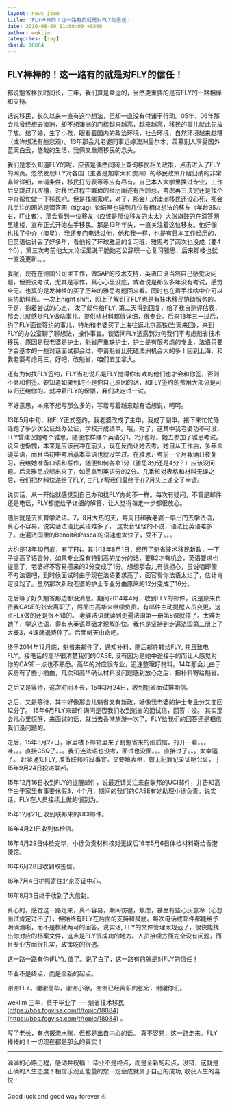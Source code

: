 ```yaml
---
layout: news_item
title: 'FLY棒棒的！这一路有的就是对FLY的信任！'
date: 2016-08-09 11:00:00 +0800
author: weklim
categories: [say]
bbsid: 18084
---
```


## FLY棒棒的！这一路有的就是对FLY的信任！

都说魁省移民时间长，三年，我们算是幸运的，当然更重要的是有FLY的一路相伴和支持。

话说移民，长久以来一直有这个想法，但却一直没有付诸于行动。05年，06年那会儿曾经想去澳洲，却不想澳洲的门槛越来越高，越来越高，移民的事儿就此先放了放。结了婚，生了小孩，眼看着国内的政治环境，社会环境，自然环境越来越糟（或许想法有些悲观）。13年那会儿老婆同事远嫁澳洲墨尔本，羡慕别人享受国外蓝天白云，悠哉的生活，我俩又重燃移民的念头。

我们是怎么知道FLY的呢，应该是偶然间网上查询移民相关政策，点击进入了FLY的网页。忽然发现FLY对各国（主要是加拿大和澳洲）的移民政策介绍归纳的非常非常详细，申请条件，移民打分表等等应有尽有。自己本人大学里换过专业，工作后又跳过几次槽，对移民过程中繁琐的经历阐述有所顾忌，考虑再三决定还是找个中介帮忙做一下移民吧。但是找哪家呢，对了，那会儿对澳洲移民还没心死，那会儿关注的网站是滴答网（tigtag), 论坛里也碰到几位有相似想法的移友（年龄35左右，IT业者）。那会看到一位移友（应该是那位移友的太太）大张旗鼓的在滴答网里建楼，宣布正式开始左手移民。那是13年年头，一直关注着这位移友。他好像也找了中介（澳星），我还专门电话过他，他和我一样，也是有日本工作经历的，但英语估计丢了好多年，看他报了环球雅思的复习班，雅思考了两次也没成（要4个6），第三次考前他太太论坛里说干脆她老公辞职一心复习雅思，后来那楼也就一直没更新。。。

我呢，现在在德国公司里工作，做SAP的技术支持，英语口语当然自己感觉没问题，但要说考试，尤其是写作，真心心里没底，或者说是那么多年没有考试，感觉全无。也真的是发神经的买了历年的雅思考题回来看。同时也在着手找啥中介可以来协助移民。一次上night shift，网上了解到了FLY也是有技术移民协助服务的。于是，抱着尝试的心态， 发了邮件给FLY, 第二天得到回复，给了我自测评估表，那会儿就感觉FLY做啥事儿，提供啥材料都很详细，很专业。后来13年五一过后，约了FLY面谈签约的事儿，特地和老婆买了上海往返北京高铁(当天来回)，来到FLY的办公室聊了聊想法，操作事宜。谈话间FLY透露到为何我们不考虑魁省技术移民，原因是我老婆是护士，魁省严重缺护士，护士是有限考虑的专业，法语只要学会基本的一些对话面试都会过，申请魁省比死磕澳洲机会大的多！回到上海，和我老婆考虑再三，好吧，改魁省，咱们去加拿大。

还有为何找FLY签约，FLY当初说凡是FLY觉得你有戏的他们也才会和你签，否则不会和你签。要知道如果到时不是你自己原因的话，和FLY签约的费用大部分是可以归还给你的。就冲着FLY的保票，我们决定试一试。

不好意思，本来不想写那么多的，写着写着越来越有话想说，呵呵。

13年5月中旬，和FLY正式签约，我老婆改成了主申，我成了副申。接下来忙忙碌碌跑了多少次公证处办公证，学校开成绩单。哦，对了，这其中我老婆功不可没，FLY曾建议她考个雅思，随便怎样赚个英语分1，2分也好。她去参加了雅思考试。说来也惭愧，本来是应该我冲在前头，现在反而让她去考。她自从工作后，多年未碰英语，而且当初中考后基本英语也就没学过。在雅思开考前一个月我俩日夜复习，我给她准备口语和写作，随便如何各拿1分（雅思3分还是4分？）应该没问题。后来雅思成绩出来了，如愿拿到英语分的2分。几番核对表格和材料无误之后，我们把材料快递给了FLY, 由FLY帮我们最终于在7月头上递交了申请。

说实话，从一开始就感觉到自己办和找FLY办的不一样。每次有疑问，不管是邮件还是电话，FLY都能给予详细的解答，让人觉得每走一步都很放心。

随后就是去凯育学法语。7，8月大热的天，每周日和我老婆一早出门去学法语，真心不容易。说实话法语比英语难多了， 这发音怪怪的不说，语法比英语难多了。走遍法国里的Benoit和Pascal的语速也太快了，受不了。。。

大约是13年10月底，有了FN。其中13年8月1日，经历了魁省技术移民新政，一下子提高了语言分，如果专业没有特别高的加分的话，要B2才有机会，英语要求也提高了，老婆好不容易攒来的2分变成了1分。想想那会儿有很担心，虽说咱即使不考法语吧，到时候面试时由于现在法语要求高了，面官看你法语太烂了，估计肯定没戏了。虽然那次新政老婆的护士专业分由原来的12分变成了16分。

之后等了好久魁省那边都没消息。期间2014年4月，收到FLY的邮件，说是原来负责我CASE的张宏离职了，后面由高华来继续负责。有邮件主动提醒人员变更，这点FLY做的还是很不错的。
老婆法语就读到走遍法国第一册第8课就停了。太难为她了，学这法语，得有点英语基础才理解的快。我也是坚持到走遍法国第二册上了大概3，4课就退费停了。后面听天由命吧。

终于2014年12月底，魁省来邮件了，通知补料，随后邮件转给FLY, 并且致电FLY。接电话的高华很清楚我们的CASE, 没有因为是她中途接手的而让人感觉对你的CASE一点也不熟悉。高华的对应很专业，迅速整理好材料。14年那会儿由于买房有了些小插曲，几次和高华确认材料没问题感到放心之后，把补料寄给魁省。

之后又是等待，这次时间不长，15年3月24日，收到魁省面试排期信。

之后，又是等待，其中好像那会儿魁省又有新政，好像我老婆的护士专业分又变回12分了。
15年6月FLY来邮件询问是否我们收到魁省的面试信，回答：没。
其实那会儿心里慌呀，来面试的话，就当去香港旅游一次了。FLY给我们的回答还是相信我们没问题的。

之后，15年8月27日，家里楼下邮箱里来了封魁省来的纸质信。打开一看。。。哇。。。直接CSQ了。。。我们连法语也没考，面试也没面。。。直接过了。。。太幸运了。
赶紧通知FLY, 准备联邦阶段事宜。又要填表格，做无犯罪记录证明公证，于15年9月24日投递联邦。

15年12月16日收到FLY的提醒邮件，说最近请关注来自联邦的UCI邮件，并告知高华由于家里有事要休假3，4个月，期间的我们的CASE有她助理小徐负责。说实话，FLY在人员接续上做的很到为。

15年12月21日收到联邦来的UCI邮件。

16年4月21日收到体检信。

16年4月29日体检完毕，小徐负责材料核对无误后16年5月6日体检材料寄给香港使馆。

16年6月28日收到取签信。

16年7月4日护照寄往北京签证中心。

16年8月3日终于收到了大信封。

真心的，感觉这一路走来，真不容易，期间彷徨，焦虑，甚至有些心灰意冷（心想面试肯定过不了），但始终有FLY在后面的支持和鼓励。每次电话或邮件都能给予明确清晰，而不是模棱两可的回答。说实话, FLY的文件管理太规范了，很快能找出你对应的档案文件，这点是FLY很成功的地方。人员接续方面完全没有问题，而且专业方面很扎实，政策吃的很透。

这一路一路有你(FLY), 值了。说了白了，这一路有的就是对FLY的信任！

毕业不是终点，而是全新的起点。

谢谢FLY。谢谢高华，谢谢小徐，谢谢已经离职的张宏，谢谢你们。

weklim 三年，终于毕业了 --- 魁省技术移民 [https://bbs.fcgvisa.com/t/topic/18084](https://bbs.fcgvisa.com/t/topic/18084) 。

写了老长，有点报流水账，但都是出自内心的话。
真不容易，这一路走来。FLY棒棒的！一切现在都是那么的真实！

---

满满的心路历程，感动并祝福！
毕业不是终点，而是全新的起点，没错，这就是正确的人生态度！相信乐观正能量的您一定会成就属于自己的成功, 收获人生的喜悦！

Good luck and good way forever :sailboat: